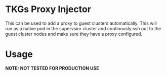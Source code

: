 # TKGs Proxy Injector

This can be used to add a proxy to guest clusters automatically. This will run as a native pod in the supervsior cluster and continously ssh out to the guest cluster nodes and make sure they have a proxy configured.


# Usage



**NOTE: NOT TESTED FOR PRODUCTION USE**